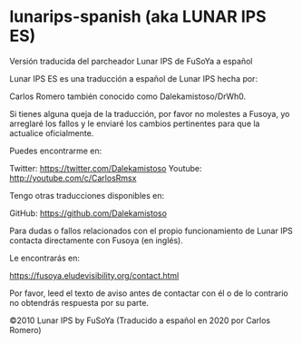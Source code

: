 # lunarips-spanish (aka LUNAR IPS ES)

Versión traducida del parcheador Lunar IPS de FuSoYa a español

Lunar IPS ES es una traducción a español de Lunar IPS hecha por:

Carlos Romero también conocido como Dalekamistoso/DrWh0.

Si tienes alguna queja de la traducción, por favor no molestes a Fusoya, 
yo arreglaré los fallos y le enviaré los cambios pertinentes para que la
actualice oficialmente.

Puedes encontrarme en:

Twitter: https://twitter.com/Dalekamistoso
Youtube: http://youtube.com/c/CarlosRmsx

Tengo otras traducciones disponibles en:

GitHub: https://github.com/Dalekamistoso

Para dudas o fallos relacionados con el propio funcionamiento de Lunar IPS
contacta directamente con Fusoya (en inglés).

Le encontrarás en:

https://fusoya.eludevisibility.org/contact.html

Por favor, leed el texto de aviso antes de contactar con él o de lo 
contrario no obtendrás respuesta por su parte.

©2010 Lunar IPS by FuSoYa (Traducido a español en 2020 por Carlos Romero)
